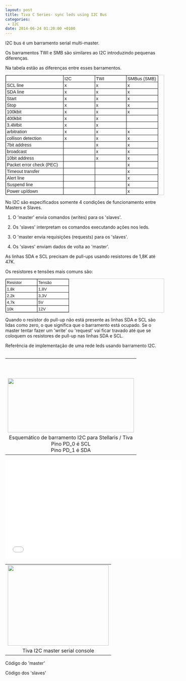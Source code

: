 ```yaml
---
layout: post
title: Tiva C Series- sync leds using I2C Bus
categories:
 - I2C
date: 2014-06-24 01:20:00 +0100
---
```


I2C bus é um barramento serial multi-master.  

Os barramentos TWI e SMB são similares ao I2C introduzindo pequenas diferenças.  

Na tabela estão as diferenças entre esses barramentos.  

  

<a name="more"></a>  
  

  

<table border="1" cellpadding="0" cellspacing="0" dir="ltr" style="border-collapse: collapse; border: 1px solid #ccc; font-family: arial,sans,sans-serif; font-size: 13px; table-layout: fixed;"><colgroup><col width="183"/><col width="100"/><col width="100"/><col width="100"/></colgroup><tbody>
<tr style="height: 21px;"><td style="border-bottom: 1px solid #000000; border-left: 1px solid #000000; border-right: 1px solid #000000; border-top: 1px solid #000000; padding: 2px 3px 2px 3px; vertical-align: bottom;"></td><td data-sheets-value='[null,2,"I2C"]' style="border-bottom: 1px solid #000000; border-right: 1px solid #000000; border-top: 1px solid #000000; font-size: 110%; padding: 2px 3px 2px 3px; vertical-align: bottom; vertical-align: bottom; white-space: nowrap;">I2C</td><td data-sheets-value='[null,2,"TWI"]' style="border-bottom: 1px solid #000000; border-right: 1px solid #000000; border-top: 1px solid #000000; font-size: 110%; padding: 2px 3px 2px 3px; vertical-align: bottom; vertical-align: bottom; white-space: nowrap;">TWI</td><td data-sheets-value='[null,2,"SMBus (SMB)"]' style="border-bottom: 1px solid #000000; border-right: 1px solid #000000; border-top: 1px solid #000000; font-size: 110%; padding: 2px 3px 2px 3px; vertical-align: bottom; vertical-align: bottom; white-space: nowrap;">SMBus (SMB)</td></tr>
<tr style="height: 21px;"><td data-sheets-value='[null,2,"SCL line"]' style="border-bottom: 1px solid #000000; border-left: 1px solid #000000; border-right: 1px solid #000000; font-size: 110%; padding: 2px 3px 2px 3px; vertical-align: bottom; vertical-align: bottom; white-space: nowrap;">SCL line</td><td data-sheets-value='[null,2,"x"]' style="border-bottom: 1px solid #000000; border-right: 1px solid #000000; font-size: 110%; padding: 2px 3px 2px 3px; vertical-align: bottom; vertical-align: bottom; white-space: nowrap;">x</td><td data-sheets-value='[null,2,"x"]' style="border-bottom: 1px solid #000000; border-right: 1px solid #000000; font-size: 110%; padding: 2px 3px 2px 3px; vertical-align: bottom; vertical-align: bottom; white-space: nowrap;">x</td><td data-sheets-value='[null,2,"x"]' style="border-bottom: 1px solid #000000; border-right: 1px solid #000000; font-size: 110%; padding: 2px 3px 2px 3px; vertical-align: bottom; vertical-align: bottom; white-space: nowrap;">x</td></tr>
<tr style="height: 21px;"><td data-sheets-value='[null,2,"DAS line"]' style="border-bottom: 1px solid #000000; border-left: 1px solid #000000; border-right: 1px solid #000000; font-size: 110%; padding: 2px 3px 2px 3px; vertical-align: bottom; vertical-align: bottom; white-space: nowrap;">SDA line</td><td data-sheets-value='[null,2,"x"]' style="border-bottom: 1px solid #000000; border-right: 1px solid #000000; font-size: 110%; padding: 2px 3px 2px 3px; vertical-align: bottom; vertical-align: bottom; white-space: nowrap;">x</td><td data-sheets-value='[null,2,"x"]' style="border-bottom: 1px solid #000000; border-right: 1px solid #000000; font-size: 110%; padding: 2px 3px 2px 3px; vertical-align: bottom; vertical-align: bottom; white-space: nowrap;">x</td><td data-sheets-value='[null,2,"x"]' style="border-bottom: 1px solid #000000; border-right: 1px solid #000000; font-size: 110%; padding: 2px 3px 2px 3px; vertical-align: bottom; vertical-align: bottom; white-space: nowrap;">x</td></tr>
<tr style="height: 21px;"><td data-sheets-value='[null,2,"Start"]' style="border-bottom: 1px solid #000000; border-left: 1px solid #000000; border-right: 1px solid #000000; font-size: 110%; padding: 2px 3px 2px 3px; vertical-align: bottom; vertical-align: bottom; white-space: nowrap;">Start</td><td data-sheets-value='[null,2,"x"]' style="border-bottom: 1px solid #000000; border-right: 1px solid #000000; font-size: 110%; padding: 2px 3px 2px 3px; vertical-align: bottom; vertical-align: bottom; white-space: nowrap;">x</td><td data-sheets-value='[null,2,"x"]' style="border-bottom: 1px solid #000000; border-right: 1px solid #000000; font-size: 110%; padding: 2px 3px 2px 3px; vertical-align: bottom; vertical-align: bottom; white-space: nowrap;">x</td><td data-sheets-value='[null,2,"x"]' style="border-bottom: 1px solid #000000; border-right: 1px solid #000000; font-size: 110%; padding: 2px 3px 2px 3px; vertical-align: bottom; vertical-align: bottom; white-space: nowrap;">x</td></tr>
<tr style="height: 21px;"><td data-sheets-value='[null,2,"Stop"]' style="border-bottom: 1px solid #000000; border-left: 1px solid #000000; border-right: 1px solid #000000; font-size: 110%; padding: 2px 3px 2px 3px; vertical-align: bottom; vertical-align: bottom; white-space: nowrap;">Stop</td><td data-sheets-value='[null,2,"x"]' style="border-bottom: 1px solid #000000; border-right: 1px solid #000000; font-size: 110%; padding: 2px 3px 2px 3px; vertical-align: bottom; vertical-align: bottom; white-space: nowrap;">x</td><td data-sheets-value='[null,2,"x"]' style="border-bottom: 1px solid #000000; border-right: 1px solid #000000; font-size: 110%; padding: 2px 3px 2px 3px; vertical-align: bottom; vertical-align: bottom; white-space: nowrap;">x</td><td data-sheets-value='[null,2,"x"]' style="border-bottom: 1px solid #000000; border-right: 1px solid #000000; font-size: 110%; padding: 2px 3px 2px 3px; vertical-align: bottom; vertical-align: bottom; white-space: nowrap;">x</td></tr>
<tr style="height: 21px;"><td data-sheets-value='[null,2,"100kbit"]' style="border-bottom: 1px solid #000000; border-left: 1px solid #000000; border-right: 1px solid #000000; font-size: 110%; padding: 2px 3px 2px 3px; vertical-align: bottom; vertical-align: bottom; white-space: nowrap;">100kbit</td><td data-sheets-value='[null,2,"x"]' style="border-bottom: 1px solid #000000; border-right: 1px solid #000000; font-size: 110%; padding: 2px 3px 2px 3px; vertical-align: bottom; vertical-align: bottom; white-space: nowrap;">x</td><td data-sheets-value='[null,2,"x"]' style="border-bottom: 1px solid #000000; border-right: 1px solid #000000; font-size: 110%; padding: 2px 3px 2px 3px; vertical-align: bottom; vertical-align: bottom; white-space: nowrap;">x</td><td data-sheets-value='[null,2,"x"]' style="border-bottom: 1px solid #000000; border-right: 1px solid #000000; font-size: 110%; padding: 2px 3px 2px 3px; vertical-align: bottom; vertical-align: bottom; white-space: nowrap;">x</td></tr>
<tr style="height: 21px;"><td data-sheets-value='[null,2,"400kbit"]' style="border-bottom: 1px solid #000000; border-left: 1px solid #000000; border-right: 1px solid #000000; font-size: 110%; padding: 2px 3px 2px 3px; vertical-align: bottom; vertical-align: bottom; white-space: nowrap;">400kbit</td><td data-sheets-value='[null,2,"x"]' style="border-bottom: 1px solid #000000; border-right: 1px solid #000000; font-size: 110%; padding: 2px 3px 2px 3px; vertical-align: bottom; vertical-align: bottom; white-space: nowrap;">x</td><td data-sheets-value='[null,2,"x"]' style="border-bottom: 1px solid #000000; border-right: 1px solid #000000; font-size: 110%; padding: 2px 3px 2px 3px; vertical-align: bottom; vertical-align: bottom; white-space: nowrap;">x</td><td style="border-bottom: 1px solid #000000; border-right: 1px solid #000000; padding: 2px 3px 2px 3px; vertical-align: bottom;"></td></tr>
<tr style="height: 21px;"><td data-sheets-value='[null,2,"3.4Mbit"]' style="border-bottom: 1px solid #000000; border-left: 1px solid #000000; border-right: 1px solid #000000; font-size: 110%; padding: 2px 3px 2px 3px; vertical-align: bottom; vertical-align: bottom; white-space: nowrap;">3.4Mbit</td><td data-sheets-value='[null,2,"x"]' style="border-bottom: 1px solid #000000; border-right: 1px solid #000000; font-size: 110%; padding: 2px 3px 2px 3px; vertical-align: bottom; vertical-align: bottom; white-space: nowrap;">x</td><td data-sheets-value='[null,2,"x"]' style="border-bottom: 1px solid #000000; border-right: 1px solid #000000; font-size: 110%; padding: 2px 3px 2px 3px; vertical-align: bottom; vertical-align: bottom; white-space: nowrap;">x</td><td style="border-bottom: 1px solid #000000; border-right: 1px solid #000000; padding: 2px 3px 2px 3px; vertical-align: bottom;"></td></tr>
<tr style="height: 21px;"><td data-sheets-value='[null,2,"arbitration"]' style="border-bottom: 1px solid #000000; border-left: 1px solid #000000; border-right: 1px solid #000000; font-size: 110%; padding: 2px 3px 2px 3px; vertical-align: bottom; vertical-align: bottom; white-space: nowrap;">arbitration</td><td data-sheets-value='[null,2,"x"]' style="border-bottom: 1px solid #000000; border-right: 1px solid #000000; font-size: 110%; padding: 2px 3px 2px 3px; vertical-align: bottom; vertical-align: bottom; white-space: nowrap;">x</td><td data-sheets-value='[null,2,"x"]' style="border-bottom: 1px solid #000000; border-right: 1px solid #000000; font-size: 110%; padding: 2px 3px 2px 3px; vertical-align: bottom; vertical-align: bottom; white-space: nowrap;">x</td><td data-sheets-value='[null,2,"x"]' style="border-bottom: 1px solid #000000; border-right: 1px solid #000000; font-size: 110%; padding: 2px 3px 2px 3px; vertical-align: bottom; vertical-align: bottom; white-space: nowrap;">x</td></tr>
<tr style="height: 21px;"><td data-sheets-value='[null,2,"collison detection"]' style="border-bottom: 1px solid #000000; border-left: 1px solid #000000; border-right: 1px solid #000000; font-size: 110%; padding: 2px 3px 2px 3px; vertical-align: bottom; vertical-align: bottom; white-space: nowrap;">collison detection</td><td data-sheets-value='[null,2,"x"]' style="border-bottom: 1px solid #000000; border-right: 1px solid #000000; font-size: 110%; padding: 2px 3px 2px 3px; vertical-align: bottom; vertical-align: bottom; white-space: nowrap;">x</td><td data-sheets-value='[null,2,"x"]' style="border-bottom: 1px solid #000000; border-right: 1px solid #000000; font-size: 110%; padding: 2px 3px 2px 3px; vertical-align: bottom; vertical-align: bottom; white-space: nowrap;">x</td><td data-sheets-value='[null,2,"x"]' style="border-bottom: 1px solid #000000; border-right: 1px solid #000000; font-size: 110%; padding: 2px 3px 2px 3px; vertical-align: bottom; vertical-align: bottom; white-space: nowrap;">x</td></tr>
<tr style="height: 21px;"><td data-sheets-value='[null,2,"7bit address"]' style="border-bottom: 1px solid #000000; border-left: 1px solid #000000; border-right: 1px solid #000000; font-size: 110%; padding: 2px 3px 2px 3px; vertical-align: bottom; vertical-align: bottom; white-space: nowrap;">7bit address</td><td style="border-bottom: 1px solid #000000; border-right: 1px solid #000000; padding: 2px 3px 2px 3px; vertical-align: bottom;"></td><td data-sheets-value='[null,2,"x"]' style="border-bottom: 1px solid #000000; border-right: 1px solid #000000; font-size: 110%; padding: 2px 3px 2px 3px; vertical-align: bottom; vertical-align: bottom; white-space: nowrap;">x</td><td data-sheets-value='[null,2,"x"]' style="border-bottom: 1px solid #000000; border-right: 1px solid #000000; font-size: 110%; padding: 2px 3px 2px 3px; vertical-align: bottom; vertical-align: bottom; white-space: nowrap;">x</td></tr>
<tr style="height: 21px;"><td data-sheets-value='[null,2,"broadcast"]' style="border-bottom: 1px solid #000000; border-left: 1px solid #000000; border-right: 1px solid #000000; font-size: 110%; padding: 2px 3px 2px 3px; vertical-align: bottom; vertical-align: bottom; white-space: nowrap;">broadcast</td><td style="border-bottom: 1px solid #000000; border-right: 1px solid #000000; padding: 2px 3px 2px 3px; vertical-align: bottom;"></td><td data-sheets-value='[null,2,"x"]' style="border-bottom: 1px solid #000000; border-right: 1px solid #000000; font-size: 110%; padding: 2px 3px 2px 3px; vertical-align: bottom; vertical-align: bottom; white-space: nowrap;">x</td><td data-sheets-value='[null,2,"x"]' style="border-bottom: 1px solid #000000; border-right: 1px solid #000000; font-size: 110%; padding: 2px 3px 2px 3px; vertical-align: bottom; vertical-align: bottom; white-space: nowrap;">x</td></tr>
<tr style="height: 21px;"><td data-sheets-value='[null,2,"10bit address"]' style="border-bottom: 1px solid #000000; border-left: 1px solid #000000; border-right: 1px solid #000000; font-size: 110%; padding: 2px 3px 2px 3px; vertical-align: bottom; vertical-align: bottom; white-space: nowrap;">10bit address</td><td style="border-bottom: 1px solid #000000; border-right: 1px solid #000000; padding: 2px 3px 2px 3px; vertical-align: bottom;"></td><td data-sheets-value='[null,2,"x"]' style="border-bottom: 1px solid #000000; border-right: 1px solid #000000; font-size: 110%; padding: 2px 3px 2px 3px; vertical-align: bottom; vertical-align: bottom; white-space: nowrap;">x</td><td data-sheets-value='[null,2,"x"]' style="border-bottom: 1px solid #000000; border-right: 1px solid #000000; font-size: 110%; padding: 2px 3px 2px 3px; vertical-align: bottom; vertical-align: bottom; white-space: nowrap;">x</td></tr>
<tr style="height: 21px;"><td data-sheets-value='[null,2,"Packet error check (PEC)"]' style="border-bottom: 1px solid #000000; border-left: 1px solid #000000; border-right: 1px solid #000000; font-size: 110%; padding: 2px 3px 2px 3px; vertical-align: bottom; vertical-align: bottom; white-space: nowrap;">Packet error check (PEC)</td><td style="border-bottom: 1px solid #000000; border-right: 1px solid #000000; padding: 2px 3px 2px 3px; vertical-align: bottom;"></td><td style="border-bottom: 1px solid #000000; border-right: 1px solid #000000; padding: 2px 3px 2px 3px; vertical-align: bottom;"></td><td data-sheets-value='[null,2,"x"]' style="border-bottom: 1px solid #000000; border-right: 1px solid #000000; font-size: 110%; padding: 2px 3px 2px 3px; vertical-align: bottom; vertical-align: bottom; white-space: nowrap;">x</td></tr>
<tr style="height: 21px;"><td data-sheets-value='[null,2,"Timeout transfer"]' style="border-bottom: 1px solid #000000; border-left: 1px solid #000000; border-right: 1px solid #000000; font-size: 110%; padding: 2px 3px 2px 3px; vertical-align: bottom; vertical-align: bottom; white-space: nowrap;">Timeout transfer</td><td style="border-bottom: 1px solid #000000; border-right: 1px solid #000000; padding: 2px 3px 2px 3px; vertical-align: bottom;"></td><td style="border-bottom: 1px solid #000000; border-right: 1px solid #000000; padding: 2px 3px 2px 3px; vertical-align: bottom;"></td><td data-sheets-value='[null,2,"x"]' style="border-bottom: 1px solid #000000; border-right: 1px solid #000000; font-size: 110%; padding: 2px 3px 2px 3px; vertical-align: bottom; vertical-align: bottom; white-space: nowrap;">x</td></tr>
<tr style="height: 21px;"><td data-sheets-value='[null,2,"Alert line"]' style="border-bottom: 1px solid #000000; border-left: 1px solid #000000; border-right: 1px solid #000000; font-size: 110%; padding: 2px 3px 2px 3px; vertical-align: bottom; vertical-align: bottom; white-space: nowrap;">Alert line</td><td style="border-bottom: 1px solid #000000; border-right: 1px solid #000000; padding: 2px 3px 2px 3px; vertical-align: bottom;"></td><td style="border-bottom: 1px solid #000000; border-right: 1px solid #000000; padding: 2px 3px 2px 3px; vertical-align: bottom;"></td><td data-sheets-value='[null,2,"x"]' style="border-bottom: 1px solid #000000; border-right: 1px solid #000000; font-size: 110%; padding: 2px 3px 2px 3px; vertical-align: bottom; vertical-align: bottom; white-space: nowrap;">x</td></tr>
<tr style="height: 21px;"><td data-sheets-value='[null,2,"Suspend line"]' style="border-bottom: 1px solid #000000; border-left: 1px solid #000000; border-right: 1px solid #000000; font-size: 110%; padding: 2px 3px 2px 3px; vertical-align: bottom; vertical-align: bottom; white-space: nowrap;">Suspend line</td><td style="border-bottom: 1px solid #000000; border-right: 1px solid #000000; padding: 2px 3px 2px 3px; vertical-align: bottom;"></td><td style="border-bottom: 1px solid #000000; border-right: 1px solid #000000; padding: 2px 3px 2px 3px; vertical-align: bottom;"></td><td data-sheets-value='[null,2,"x"]' style="border-bottom: 1px solid #000000; border-right: 1px solid #000000; font-size: 110%; padding: 2px 3px 2px 3px; vertical-align: bottom; vertical-align: bottom; white-space: nowrap;">x</td></tr>
<tr style="height: 21px;"><td data-sheets-value='[null,2,"Power up/down"]' style="border-bottom: 1px solid #000000; border-left: 1px solid #000000; border-right: 1px solid #000000; font-size: 110%; padding: 2px 3px 2px 3px; vertical-align: bottom; vertical-align: bottom; white-space: nowrap;">Power up/down</td><td style="border-bottom: 1px solid #000000; border-right: 1px solid #000000; padding: 2px 3px 2px 3px; vertical-align: bottom;"></td><td style="border-bottom: 1px solid #000000; border-right: 1px solid #000000; padding: 2px 3px 2px 3px; vertical-align: bottom;"></td><td data-sheets-value='[null,2,"x"]' style="border-bottom: 1px solid #000000; border-right: 1px solid #000000; font-size: 110%; padding: 2px 3px 2px 3px; vertical-align: bottom; vertical-align: bottom; white-space: nowrap;">x</td></tr>
</tbody></table>

  

No I2C são especificados somente 4 condições de funcionamento entre Masters e Slaves.  

  

1) O 'master' envia comandos (writes) para os 'slaves'.  

2) Os 'slaves' interpretam os comandos executando ações nos leds.  

  

3) O 'master envia requisições (requests) para os 'slaves'.  

4) Os 'slaves' enviam dados de volta ao 'master'.

  

  

As linhas SDA e SCL precisam de pull-ups usando resistores de 1,8K até 47K.  

Os resistores e tensões mais comuns são:  

  

<table border="1" cellpadding="0" cellspacing="0" dir="ltr" style="border-collapse: collapse; border: 1px solid #ccc; font-family: arial,sans,sans-serif; font-size: 13px; table-layout: fixed;"><colgroup><col width="100"/><col width="100"/></colgroup><tbody>
<tr style="height: 21px;"><td data-sheets-value='[null,2,"Resistor"]' style="border-bottom: 1px solid #000000; border-left: 1px solid #000000; border-right: 1px solid #000000; border-top: 1px solid #000000; padding: 2px 3px 2px 3px; vertical-align: bottom;">Resistor</td><td data-sheets-value='[null,2,"Tens\u00e3o"]' style="border-bottom: 1px solid #000000; border-right: 1px solid #000000; border-top: 1px solid #000000; padding: 2px 3px 2px 3px; vertical-align: bottom;">Tensão</td></tr>
<tr style="height: 21px;"><td data-sheets-value='[null,2,"1,8k"]' style="border-bottom: 1px solid #000000; border-left: 1px solid #000000; border-right: 1px solid #000000; padding: 2px 3px 2px 3px; vertical-align: bottom;">1,8k</td><td data-sheets-value='[null,2,"1,8V"]' style="border-bottom: 1px solid #000000; border-right: 1px solid #000000; padding: 2px 3px 2px 3px; vertical-align: bottom;">1,8V</td></tr>
<tr style="height: 21px;"><td data-sheets-value='[null,2,"2,2k"]' style="border-bottom: 1px solid #000000; border-left: 1px solid #000000; border-right: 1px solid #000000; padding: 2px 3px 2px 3px; vertical-align: bottom;">2,2k</td><td data-sheets-value='[null,2,"3,3V"]' style="border-bottom: 1px solid #000000; border-right: 1px solid #000000; padding: 2px 3px 2px 3px; vertical-align: bottom;">3,3V</td></tr>
<tr style="height: 21px;"><td data-sheets-value='[null,2,"4,7k"]' style="border-bottom: 1px solid #000000; border-left: 1px solid #000000; border-right: 1px solid #000000; padding: 2px 3px 2px 3px; vertical-align: bottom;">4,7k</td><td data-sheets-value='[null,2,"5V"]' style="border-bottom: 1px solid #000000; border-right: 1px solid #000000; padding: 2px 3px 2px 3px; vertical-align: bottom;">5V</td></tr>
<tr style="height: 21px;"><td data-sheets-value='[null,2,"10k"]' style="border-bottom: 1px solid #000000; border-left: 1px solid #000000; border-right: 1px solid #000000; padding: 2px 3px 2px 3px; vertical-align: bottom;">10k</td><td data-sheets-value='[null,2,"12V"]' style="border-bottom: 1px solid #000000; border-right: 1px solid #000000; padding: 2px 3px 2px 3px; vertical-align: bottom;">12V</td></tr>
</tbody></table>

  

Quando o resistor do pull-up não está presente as linhas SDA e SCL são lidas como zero, o que significa que o barramento está ocupado. Se o master tentar fazer um 'write' ou 'request' vai ficar travado até que se coloquem os resistores de pull-up nas linhas SDA e SCL.  

  

Referência de implementação de uma rede leds usando barramento I2C.  

<table align="center" cellpadding="0" cellspacing="0" class="tr-caption-container" style="margin-left: auto; margin-right: auto; text-align: center;"><tbody>
</tbody></table>

<table align="center" cellpadding="0" cellspacing="0" class="tr-caption-container" style="margin-left: auto; margin-right: auto; text-align: center;"><tbody>
<tr><td style="text-align: center;"><div style="text-align: justify;">
<br/>
<br/>
<br/></div>
<a href="http://1.bp.blogspot.com/-0y9Xfa6Jkn8/U6jB9ufm0rI/AAAAAAAAr2w/wdVT5jxTqPg/s1600/stellaris-tiva-c-i2c-bus.png" imageanchor="1" style="margin-left: auto; margin-right: auto;"><img border="0" height="172" src="http://1.bp.blogspot.com/-0y9Xfa6Jkn8/U6jB9ufm0rI/AAAAAAAAr2w/wdVT5jxTqPg/s1600/stellaris-tiva-c-i2c-bus.png" width="400"/></a></td></tr>
<tr><td class="tr-caption" style="text-align: center;">Esquemático de barramento I2C para Stellaris / Tiva<br/>
Pino PD_0 é SCL<br/>
Pino PD_1 é SDA</td></tr>
</tbody></table>

  

  

<iframe allowfullscreen="" frameborder="0" height="315" src="//www.youtube.com/embed/UBT_1kWu1vE" width="560"></iframe>

  

  

<table align="center" cellpadding="0" cellspacing="0" class="tr-caption-container" style="margin-left: auto; margin-right: auto; text-align: center;"><tbody>
<tr><td style="text-align: center;"><a href="http://3.bp.blogspot.com/-DB2Gz96dU2Q/U6jGQ_fDeXI/AAAAAAAAr3E/m6hB-QTLhxM/s1600/tiva-i2c-master-console.png" imageanchor="1" style="margin-left: auto; margin-right: auto;"><img border="0" height="255" src="http://3.bp.blogspot.com/-DB2Gz96dU2Q/U6jGQ_fDeXI/AAAAAAAAr3E/m6hB-QTLhxM/s1600/tiva-i2c-master-console.png" width="320"/></a></td></tr>
<tr><td class="tr-caption" style="text-align: center;">Tiva I2C master serial console</td></tr>
</tbody></table>

  

  

Código do 'master'
  

<script src="https://gist.github.com/murix/0ba6804a51ca00cb7afb.js"></script>

Código dos 'slaves'
  

<script src="https://gist.github.com/murix/c3785580af1e1812f521.js"></script>